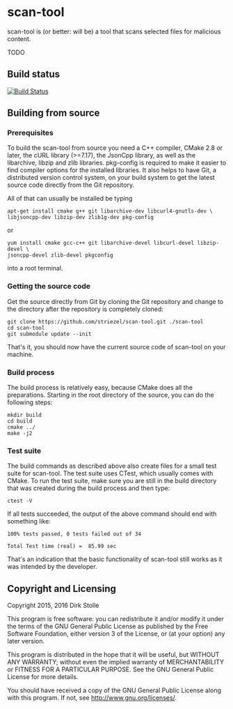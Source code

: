 # scan-tool

scan-tool is (or better: will be) a tool that scans selected files for
malicious content.

TODO

## Build status

[![Build Status](https://travis-ci.org/striezel/scan-tool.svg?branch=master)](https://travis-ci.org/striezel/scan-tool)

## Building from source

### Prerequisites

To build the scan-tool from source you need a C++ compiler, CMake 2.8 or later,
the cURL library (>=7.17), the JsonCpp library, as well as the libarchive,
libzip and zlib libraries. pkg-config is required to make it easier to find
compiler options for the installed libraries.
It also helps to have Git, a distributed version control system, on your build
system to get the latest source code directly from the Git repository.

All of that can usually be installed be typing

    apt-get install cmake g++ git libarchive-dev libcurl4-gnutls-dev \
    libjsoncpp-dev libzip-dev zlib1g-dev pkg-config

or

    yum install cmake gcc-c++ git libarchive-devel libcurl-devel libzip-devel \
    jsoncpp-devel zlib-devel pkgconfig

into a root terminal.

### Getting the source code

Get the source directly from Git by cloning the Git repository and change to
the directory after the repository is completely cloned:

    git clone https://github.com/striezel/scan-tool.git ./scan-tool
    cd scan-tool
    git submodule update --init

That's it, you should now have the current source code of scan-tool on your
machine.

### Build process

The build process is relatively easy, because CMake does all the preparations.
Starting in the root directory of the source, you can do the following steps:

    mkdir build
    cd build
    cmake ../
    make -j2

### Test suite

The build commands as described above also create files for a small test suite
for scan-tool. The test suite uses CTest, which usually comes with CMake.
To run the test suite, make sure you are still in the build directory that was
created during the build process and then type:

    ctest -V

If all tests succeeded, the output of the above command should end with
something like:

    100% tests passed, 0 tests failed out of 34

    Total Test time (real) =  85.99 sec

That's an indication that the basic functionality of scan-tool still works as
it was intended by the developer.

## Copyright and Licensing

Copyright 2015, 2016 Dirk Stolle

This program is free software: you can redistribute it and/or modify
it under the terms of the GNU General Public License as published by
the Free Software Foundation, either version 3 of the License, or
(at your option) any later version.

This program is distributed in the hope that it will be useful,
but WITHOUT ANY WARRANTY; without even the implied warranty of
MERCHANTABILITY or FITNESS FOR A PARTICULAR PURPOSE.  See the
GNU General Public License for more details.

You should have received a copy of the GNU General Public License
along with this program.  If not, see <http://www.gnu.org/licenses/>.
